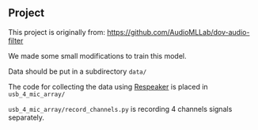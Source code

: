 ## Project
This project is originally from: https://github.com/AudioMLLab/dov-audio-filter

We made some small modifications to train this model.

Data should be put in a subdirectory `data/`

The code for collecting the data using [Respeaker](https://wiki.seeedstudio.com/cn/ReSpeaker-USB-Mic-Array/) is placed in `usb_4_mic_array/`

`usb_4_mic_array/record_channels.py` is recording 4 channels signals separately.
